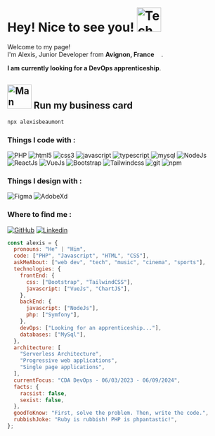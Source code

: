 <h1>Hey! Nice to see you! <img src="https://raw.githubusercontent.com/Tarikul-Islam-Anik/Animated-Fluent-Emojis/master/Emojis/People/Technologist.png" alt="Technologist" width="55" height="55" /></h1>
<p>Welcome to my page! </br> I'm Alexis, Junior Developer from <b>Avignon, France </b> <img src="https://cdn-icons-png.flaticon.com/512/197/197560.png" width="13"/>.</p>
<p><b>I am currently looking for a DevOps apprenticeship</b>.</p>

## <img src="https://raw.githubusercontent.com/Tarikul-Islam-Anik/Animated-Fluent-Emojis/master/Emojis/People/Man%20Factory%20Worker.png" alt="Man Factory Worker" width="55" height="55" /> Run my business card

```bash
npx alexisbeaumont
```

<h3>Things I code with :</h3>
<p>
  <img alt="PHP" src="https://img.shields.io/badge/php-%23777BB4.svg?style=for-the-badge&logo=php&logoColor=white" />
  <img alt="html5" src="https://img.shields.io/badge/html5-%23E34F26.svg?style=for-the-badge&logo=html5&logoColor=white" />
  <img alt="css3" src="https://img.shields.io/badge/css3-%231572B6.svg?style=for-the-badge&logo=css3&logoColor=white" />
  <img alt="javascript" src="https://img.shields.io/badge/javascript-%23323330.svg?style=for-the-badge&logo=javascript&logoColor=%23F7DF1E" />
  <img alt="typescript" src="https://img.shields.io/badge/typescript-%23323330.svg?style=for-the-badge&logo=typescript&logoColor=%23F7DF1E" />
  <img alt="mysql" src="https://img.shields.io/badge/mysql-%23323330.svg?style=for-the-badge&logo=mysql&logoColor=%234FC08D" />
  <img alt="NodeJs" src="https://img.shields.io/badge/nodejs-%2335495e.svg?style=for-the-badge&logo=nodedotjs&logoColor=%234FC08D" />
  <img alt="ReactJs" src="https://img.shields.io/badge/reactjs-%231572B6.svg?style=for-the-badge&logo=reactjs&logoColor=white" />
  <img alt="VueJs" src="https://img.shields.io/badge/vuejs-%2335495e.svg?style=for-the-badge&logo=vuedotjs&logoColor=%234FC08D" />
  <img alt="Bootstrap" src="https://img.shields.io/badge/bootstrap-%23777BB4.svg?style=for-the-badge&logo=Bootstrap&logoColor=white" />
  <img alt="Tailwindcss" src="https://img.shields.io/badge/tailwindcss-%2338B2AC.svg?style=for-the-badge&logo=tailwind-css&logoColor=white" />
  <img alt="git" src="https://img.shields.io/badge/-Git-F05032?style=for-the-badge&logo=git&logoColor=white" />
  <img alt="npm" src="https://img.shields.io/badge/-NPM-CB3837?style=for-the-badge&logo=npm&logoColor=white" />
</p>
<h3>Things I design with :</h3>
<p>
  <img alt="Figma" src="https://img.shields.io/badge/figma-%23F24E1E.svg?style=for-the-badge&logo=figma&logoColor=white" />
  <img alt="AdobeXd" src="https://img.shields.io/badge/Adobe%20XD-470137?style=for-the-badge&logo=Adobe%20XD&logoColor=#FF61F6" />
</p>
<h3>Where to find me :</h3>
<p dir="auto">
  <a href="https://github.com/alexbmt84"><img src="https://camo.githubusercontent.com/8bfbdd7d64ac7d14fe465cda9b1d5bb1ea174cc2d2ad19d3187adff2e3b5da13/68747470733a2f2f696d672e736869656c64732e696f2f62616467652f4769746875622d3130303030303f7374796c653d666f722d7468652d6261646765266c6f676f3d676974687562266c6f676f436f6c6f723d7768697465" alt="GitHub" data-canonical-src="https://img.shields.io/badge/Github-100000?style=for-the-badge&amp;logo=github&amp;logoColor=white" style="max-width: 100%;"></a>
  <a href="https://www.linkedin.com/in/alexis-beaumont/" rel="nofollow"><img src="https://camo.githubusercontent.com/a21dd661508f600d545c254d21aa4e2a6f003362edeee147dd8ac14d76ade072/68747470733a2f2f696d672e736869656c64732e696f2f62616467652f4c696e6b6564696e2d3030373742353f7374796c653d666f722d7468652d6261646765266c6f676f3d6c696e6b6564696e266c6f676f436f6c6f723d7768697465" alt="Linkedin" data-canonical-src="https://img.shields.io/badge/Linkedin-0077B5?style=for-the-badge&amp;logo=linkedin&amp;logoColor=white" style="max-width: 100%;"></a>
</p>

```javascript
const alexis = {
  pronouns: "He" | "Him",
  code: ["PHP", "Javascript", "HTML", "CSS"],
  askMeAbout: ["web dev", "tech", "music", "cinema", "sports"],
  technologies: {
    frontEnd: {
      css: ["Bootstrap", "TailwindCSS"],
      javascript: ["VueJs", "ChartJS"],
    },
    backEnd: {
      javascript: ["NodeJs"],
      php: ["Symfony"],
    },
    devOps: ["Looking for an apprenticeship..."],
    databases: ["MySql"],
  },
  architecture: [
    "Serverless Architecture",
    "Progressive web applications",
    "Single page applications",
  ],
  currentFocus: "CDA DevOps - 06/03/2023 - 06/09/2024",
  facts: {
    racsist: false,
    sexist: false,
  },
  goodToKnow: "First, solve the problem. Then, write the code.",
  rubbishJoke: "Ruby is rubbish! PHP is phpantastic!",
};
```

<!--
**alexbmt84/alexbmt84** is a ✨ _special_ ✨ repository because its `README.md` (this file) appears on your GitHub profile.

Here are some ideas to get you started:

- 🔭 I’m currently working on ...
- 🌱 I’m currently learning ...
- 👯 I’m looking to collaborate on ...
- 🤔 I’m looking for help with ...
- 💬 Ask me about ...
- 📫 How to reach me: ...
- 😄 Pronouns: ...
- ⚡ Fun fact: ...
-->
